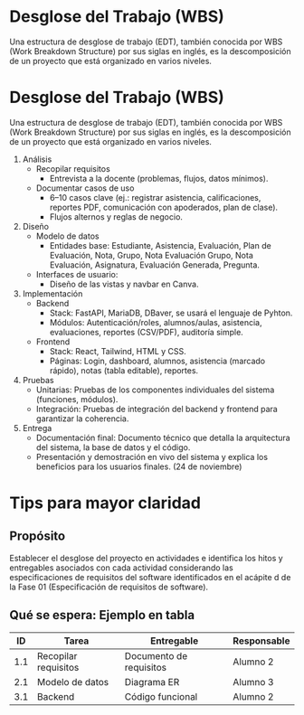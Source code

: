 # Desglose del Trabajo (WBS)
Una estructura de desglose de trabajo (EDT), también conocida por WBS (Work Breakdown Structure) por sus siglas en inglés, es la descomposición de un proyecto que está organizado en varios niveles.
# Desglose del Trabajo (WBS)
Una estructura de desglose de trabajo (EDT), también conocida por WBS (Work Breakdown Structure) por sus siglas en inglés, es la descomposición de un proyecto que está organizado en varios niveles.
1. Análisis
   - Recopilar requisitos
      - Entrevista a la docente (problemas, flujos, datos mínimos).
   - Documentar casos de uso
      - 6–10 casos clave (ej.: registrar asistencia, calificaciones, reportes PDF, comunicación con apoderados, plan de clase).
      - Flujos alternos y reglas de negocio.
2. Diseño
   - Modelo de datos
      - Entidades base: Estudiante, Asistencia, Evaluación, Plan de Evaluación, Nota, Grupo, Nota Evaluación Grupo, Nota Evaluación, Asignatura, Evaluación Generada, Pregunta.
   - Interfaces de usuario:
      - Diseño de las vistas y navbar en Canva.
3. Implementación
   - Backend
      - Stack: FastAPI, MariaDB, DBaver, se usará el lenguaje de Pyhton.
      - Módulos: Autenticación/roles, alumnos/aulas, asistencia, evaluaciones, reportes (CSV/PDF), auditoría simple.
   - Frontend
      - Stack: React, Tailwind, HTML y CSS.
      - Páginas: Login, dashboard, alumnos, asistencia (marcado rápido), notas (tabla editable), reportes.
4. Pruebas
      - Unitarias: Pruebas de los componentes individuales del sistema (funciones, módulos).
      - Integración: Pruebas de integración del backend y frontend para garantizar la coherencia.
5. Entrega
      - Documentación final: Documento técnico que detalla la arquitectura del sistema, la base de          datos y el código.
      - Presentación y demostración en vivo del sistema y explica los beneficios para los usuarios          finales. (24 de noviembre)
  



# Tips para mayor claridad

## Propósito
Establecer el desglose del proyecto en actividades e identifica los hitos y entregables asociados con cada actividad considerando las especificaciones de requisitos del software identificados en el acápite d de la Fase 01 (Especificación de requisitos de software).

## Qué se espera: Ejemplo en tabla
| ID | Tarea | Entregable | Responsable |
|----|-------|------------|-------------|
| 1.1 | Recopilar requisitos | Documento de requisitos | Alumno 2 |
| 2.1 | Modelo de datos | Diagrama ER | Alumno 3 |
| 3.1 | Backend | Código funcional | Alumno 2 |
